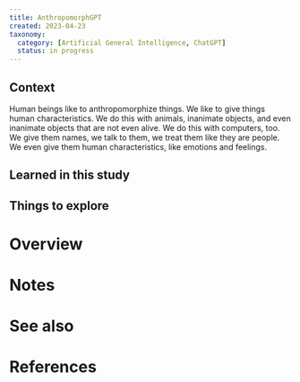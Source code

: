 ```yaml
---
title: AnthropomorphGPT
created: 2023-04-23
taxonomy:
  category: [Artificial General Intelligence, ChatGPT]
  status: in progress
---
```


## Context
Human beings like to anthropomorphize things. We like to give things human characteristics. We do this with animals, inanimate objects, and even inanimate objects that are not even alive. We do this with computers, too. We give them names, we talk to them, we treat them like they are people. We even give them human characteristics, like emotions and feelings.

## Learned in this study

## Things to explore

# Overview

# Notes

# See also

# References
